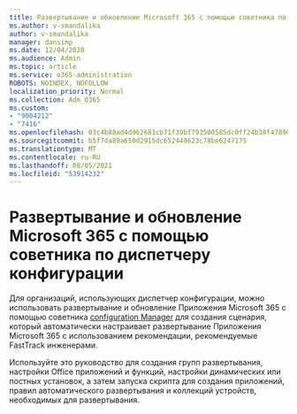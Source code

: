 ```yaml
---
title: Развертывание и обновление Microsoft 365 с помощью советника по диспетчеру конфигурации
ms.author: v-smandalika
author: v-smandalika
manager: dansimp
ms.date: 12/04/2020
ms.audience: Admin
ms.topic: article
ms.service: o365-administration
ROBOTS: NOINDEX, NOFOLLOW
localization_priority: Normal
ms.collection: Adm_O365
ms.custom:
- "9004212"
- "7416"
ms.openlocfilehash: 03c4b88ad4d962681cb71f39bf793500585dc0ff24b38f47890547781fc25f80
ms.sourcegitcommit: b5f7da89a650d2915dc652449623c78be6247175
ms.translationtype: MT
ms.contentlocale: ru-RU
ms.lasthandoff: 08/05/2021
ms.locfileid: "53914232"
---
```

# <a name="deploy-and-update-microsoft-365-apps-with-configuration-manager-advisor"></a>Развертывание и обновление Microsoft 365 с помощью советника по диспетчеру конфигурации

Для организаций, использующих диспетчер конфигурации, можно использовать развертывание и обновление Приложения Microsoft 365 с помощью советника [configuration Manager](https://go.microsoft.com/fwlink/?linkid=2146549) для создания сценария, который автоматически настраивает развертывание Приложения Microsoft 365 с использованием рекомендации, рекомендуемые FastTrack инженерами.

Используйте это руководство для создания групп развертывания, настройки Office приложений и функций, настройки динамических или постных установок, а затем запуска скрипта для создания приложений, правил автоматического развертывания и коллекций устройств, необходимых для развертывания.
